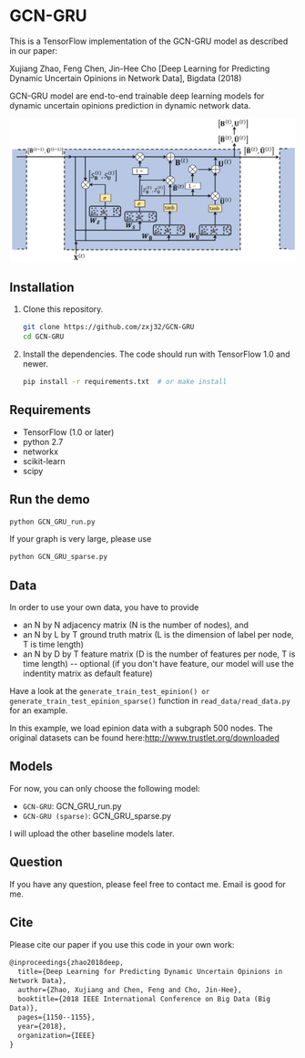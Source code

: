 # GCN-GRU

This is a TensorFlow implementation of the GCN-GRU model as described in our paper:
 
Xujiang Zhao, Feng Chen, Jin-Hee Cho [Deep Learning for Predicting Dynamic Uncertain Opinions in Network Data], Bigdata (2018)

GCN-GRU model are end-to-end trainable deep learning models for dynamic uncertain opinions prediction in dynamic network data. 

![GCN-GRU](git_figure.PNG)


## Installation

1. Clone this repository.
   ```sh
   git clone https://github.com/zxj32/GCN-GRU
   cd GCN-GRU
   ```

2. Install the dependencies. The code should run with TensorFlow 1.0 and newer.
   ```sh
   pip install -r requirements.txt  # or make install
   ```

## Requirements
* TensorFlow (1.0 or later)
* python 2.7
* networkx
* scikit-learn
* scipy

## Run the demo

```bash
python GCN_GRU_run.py
```
If your graph is very large, please use

```bash
python GCN_GRU_sparse.py
```
## Data

In order to use your own data, you have to provide 
* an N by N adjacency matrix (N is the number of nodes), and
* an N by L by T ground truth matrix (L is the dimension of label per node, T is time length) 
* an N by D by T feature matrix (D is the number of features per node, T is time length) -- optional (if you don't have feature, our model will use the indentity matrix as default feature)

Have a look at the `generate_train_test_epinion() or generate_train_test_epinion_sparse()` function in `read_data/read_data.py` for an example.

In this example, we load epinion data with a subgraph 500 nodes. The original datasets can be found here:http://www.trustlet.org/downloaded


## Models

For now, you can only choose the following model: 
* `GCN-GRU`: GCN_GRU_run.py
* `GCN-GRU (sparse)`: GCN_GRU_sparse.py

I will upload the other baseline models later.

## Question

If you have any question, please feel free to contact me. Email is good for me. 

## Cite

Please cite our paper if you use this code in your own work:

```
@inproceedings{zhao2018deep,
  title={Deep Learning for Predicting Dynamic Uncertain Opinions in Network Data},
  author={Zhao, Xujiang and Chen, Feng and Cho, Jin-Hee},
  booktitle={2018 IEEE International Conference on Big Data (Big Data)},
  pages={1150--1155},
  year={2018},
  organization={IEEE}
}
```
